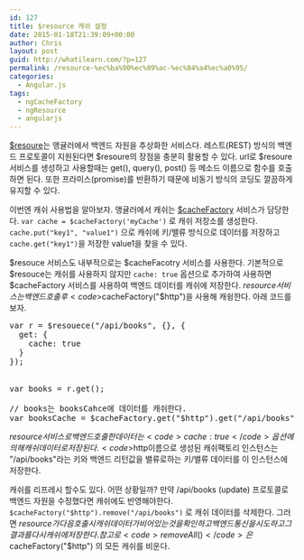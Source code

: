 ```yaml
---
id: 127
title: $resource 캐쉬 설정
date: 2015-01-18T21:39:09+00:00
author: Chris
layout: post
guid: http://whatilearn.com/?p=127
permalink: /resource-%ec%ba%90%ec%89%ac-%ec%84%a4%ec%a0%95/
categories:
  - Angular.js
tags:
  - ngCacheFactory
  - ngResource
  - angularjs
---
```

<a href="https://docs.angularjs.org/api/ngResource/service/$resource">$resoure</a>는 앵귤러에서 백엔드 자원을 추상화한 서비스다. 레스트(REST) 방식의 백엔드 프로토콜이 지원된다면 $resoure의 장점을 충분히 활용할 수 있다. url로 $resoure 서비스를 생성하고 사용할때는 get(), query(), post() 등 메소드 이름으로 함수를 호출하면 된다. 또한 프라미스(promise)를 반환하기 때문에 비동기 방식의 코딩도 깔끔하게 유지할 수 있다.

이번엔 캐쉬 사용법을 알아보자. 앵귤러에서 캐쉬는 <a href="https://docs.angularjs.org/api/ng/service/$cacheFactory">$cacheFactory</a> 서비스가 담당한다. <code>var cache = $cacheFactory('myCache')</code> 로 캐쉬 저장소를 생성한다. <code>cache.put("key1", "value1")</code> 으로 캐쉬에 키/밸류 방식으로 데이터를 저장하고 <code>cache.get("key1")</code>을 저장한 value1을 찾을 수 있다.

$resouce 서비스도 내부적으로는 $cacheFacotry 서비스를 사용한다. 기본적으로 $resouce는 캐쉬를 사용하지 않지만 <code>cache: true</code> 옵션으로 추가하여 사용하면 $cacheFactory 서비스를 사용하여 백엔드 데이터를 캐쉬에 저장한다. $resource 서비스는 백엔드 호출후 <code>$cacheFactory("$http")</code>을 사용해 캐슁한다. 아래 코드를 보자.

<pre class="lang:js decode:true">var r = $resouece("/api/books", {}, {
  get: {
    cache: true
  }
});


var books = r.get();

// books는 booksCahce에 데이터를 캐쉬한다.
var booksCache = $cacheFactory.get("$http").get("/api/books");
</pre>

$resource 서비스로 백엔드 호출한 데이터는 <code>cache: true</code> 옵션에 의해 캐쉬 데이터로 저장된다. <code>$http</code>이름으로 생성된 캐쉬팩토리 인스턴스는 "/api/books"라는 키와 백엔드 리턴값을 밸류로하는 키/밸류 데이터를 이 인스턴스에 저장한다.

캐쉬를 리프레시 할수도 있다. 어떤 상황일까? 만약 /api/books (update) 프로토콜로 백엔드 자원을 수정했다면 캐쉬에도 반영해야한다. <code>$cacheFactory("$http").remove("/api/books")</code> 로 캐쉬 데이터를 삭제한다. 그러면 $resource가 다음 호출시 캐쉬 데이터가 비어있는 것을 확인하고 백엔드 통신을 시도하고 그 결과를 다시 캐쉬에 저장한다. 참고로 <code>removeAll()</code>은 $cacheFactory("$http") 의 모든 캐쉬를 비운다.

&nbsp;